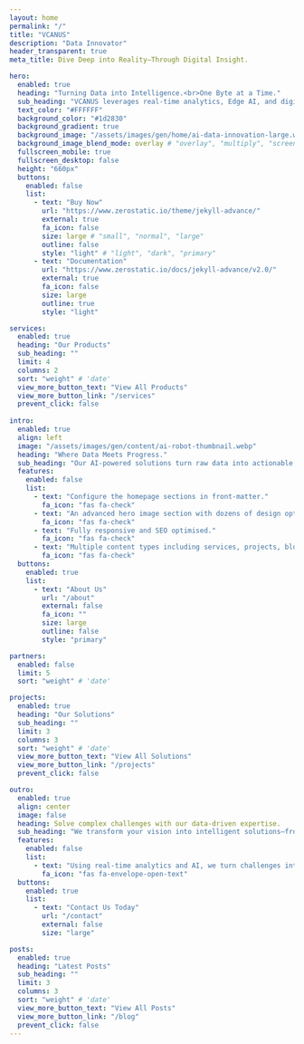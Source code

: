 ```yaml
---
layout: home
permalink: "/"
title: "VCANUS"
description: "Data Innovator"
header_transparent: true
meta_title: Dive Deep into Reality—Through Digital Insight.

hero:
  enabled: true
  heading: "Turning Data into Intelligence.<br>One Byte at a Time."
  sub_heading: "VCANUS leverages real-time analytics, Edge AI, and digital twins to enable smarter decision-making, streamlined automation, and enhanced precision across industries."
  text_color: "#FFFFFF"
  background_color: "#1d2830"
  background_gradient: true
  background_image: "/assets/images/gen/home/ai-data-innovation-large.webp"
  background_image_blend_mode: overlay # "overlay", "multiply", "screen"
  fullscreen_mobile: true
  fullscreen_desktop: false
  height: "660px"
  buttons:
    enabled: false
    list:
      - text: "Buy Now"
        url: "https://www.zerostatic.io/theme/jekyll-advance/"
        external: true
        fa_icon: false
        size: large # "small", "normal", "large"
        outline: false
        style: "light" # "light", "dark", "primary"
      - text: "Documentation"
        url: "https://www.zerostatic.io/docs/jekyll-advance/v2.0/"
        external: true
        fa_icon: false
        size: large
        outline: true
        style: "light"

services:
  enabled: true
  heading: "Our Products"
  sub_heading: ""
  limit: 4
  columns: 2
  sort: "weight" # 'date'
  view_more_button_text: "View All Products"
  view_more_button_link: "/services"
  prevent_click: false
 
intro:
  enabled: true
  align: left
  image: "/assets/images/gen/content/ai-robot-thumbnail.webp"
  heading: "Where Data Meets Progress."
  sub_heading: "Our AI-powered solutions turn raw data into actionable insights, helping businesses achieve greater efficiency, accuracy, and adaptability in their operations"
  features:
    enabled: false
    list:
      - text: "Configure the homepage sections in front-matter."
        fa_icon: "fas fa-check"
      - text: "An advanced hero image section with dozens of design options."
        fa_icon: "fas fa-check"
      - text: "Fully responsive and SEO optimised."
        fa_icon: "fas fa-check"
      - text: "Multiple content types including services, projects, blog and more."
        fa_icon: "fas fa-check"
  buttons:
    enabled: true
    list:
      - text: "About Us"
        url: "/about"
        external: false
        fa_icon: ""
        size: large
        outline: false
        style: "primary"

partners:
  enabled: false
  limit: 5
  sort: "weight" # 'date'

projects:
  enabled: true
  heading: "Our Solutions"
  sub_heading: ""
  limit: 3
  columns: 3
  sort: "weight" # 'date'
  view_more_button_text: "View All Solutions"
  view_more_button_link: "/projects"
  prevent_click: false

outro:
  enabled: true
  align: center
  image: false
  heading: Solve complex challenges with our data-driven expertise.
  sub_heading: "We transform your vision into intelligent solutions—from concept to reality."
  features:
    enabled: false
    list:
      - text: "Using real-time analytics and AI, we turn challenges into opportunities."
        fa_icon: "fas fa-envelope-open-text"
  buttons:
    enabled: true
    list:
      - text: "Contact Us Today"
        url: "/contact"
        external: false
        size: "large"

posts:
  enabled: true
  heading: "Latest Posts"
  sub_heading: ""
  limit: 3
  columns: 3
  sort: "weight" # 'date'
  view_more_button_text: "View All Posts"
  view_more_button_link: "/blog"
  prevent_click: false
---
```


